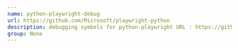 ```yaml
---
name: python-playwright-debug
url: https://github.com/Microsoft/playwright-python
description: debugging symbols for python-playwright URL : https://github.com/Microsoft/playwright-python Groups : None
group: None
---
```

